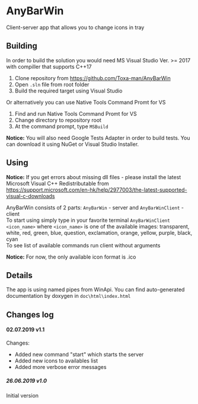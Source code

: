 # AnyBarWin
Client-server app that allows you to change icons in tray

## Building
In order to build the solution you would need MS Visual Studio Ver. >= 2017 with compiller that supports C++17  
1. Clone repository from https://github.com/Toxa-man/AnyBarWin  
2. Open `.sln` file from root folder
3. Build the required target using Visual Studio  

Or alternatively you can use Native Tools Command Promt for VS  
1. Find and run Native Tools Command Promt for VS
2. Change directory to repository root
3. At the command prompt, type `MSBuild`

**Notice:** You will also need Google Tests Adapter in order to build tests. You can download it using NuGet or Visual Studio Installer. 

## Using
**Notice:** If you get errors about missing dll files - please install the latest Microsoft Visual C++ Redistributable from https://support.microsoft.com/en-hk/help/2977003/the-latest-supported-visual-c-downloads  
  
AnyBarWin consists of 2 parts: `AnyBarWin` - server and `AnyBarWinClient` - client    
To start using simply type in your favorite terminal `AnyBarWinClient <icon_name>` where `<icon_name>` is one of the available images: transparent, white, red, green, blue, question, exclamation, orange, yellow, purple, black, cyan  
To see list of available commands run client without arguments  


**Notice:** For now, the only available icon format is .ico

## Details
The app is using named pipes from WinApi. You can find auto-generated documentation by doxygen in `doc\html\index.html`

## Changes log
#### 02.07.2019 v1.1  
Changes:
- Added new command "start" which starts the server  
- Added new icons to availables list  
- Added more verbose error messages 


##### 26.06.2019 v1.0  
Initial version

